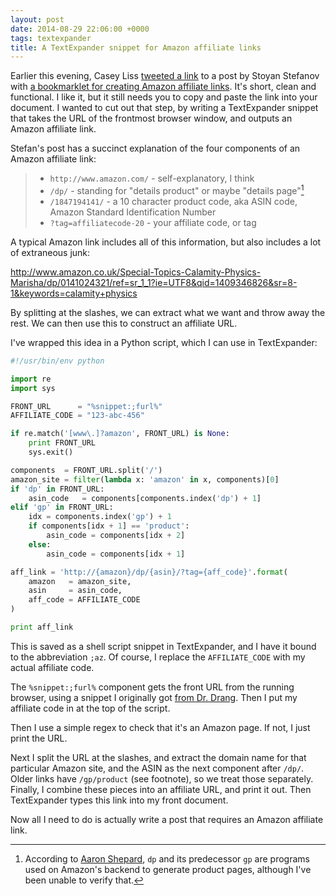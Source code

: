 ```yaml
---
layout: post
date: 2014-08-29 22:06:00 +0000
tags: textexpander
title: A TextExpander snippet for Amazon affiliate links
---
```


Earlier this evening, Casey Liss [tweeted a link][tweet] to a post by
Stoyan Stefanov with [a bookmarklet for creating Amazon affiliate
links][book]. It's short, clean and functional. I like it, but it still
needs you to copy and paste the link into your document. I wanted to
cut out that step, by writing a TextExpander snippet that takes the URL of the frontmost browser window, and outputs an Amazon affiliate link.

Stefan's post has a succinct explanation of the four components of an
Amazon affiliate link:

> * `http://www.amazon.com/` - self-explanatory, I think
> * `/dp/` - standing for "details product" or maybe "details page"[^1]
> * `/1847194141/` - a 10 character product code, aka ASIN code, Amazon
    Standard Identification Number
> * `?tag=affiliatecode-20` - your affiliate code, or tag

A typical Amazon link includes all of this information, but also includes
a lot of extraneous junk:

<http://www.amazon.co.uk/Special-Topics-Calamity-Physics-Marisha/dp/0141024321/ref=sr_1_1?ie=UTF8&qid=1409346826&sr=8-1&keywords=calamity+physics>

By splitting at the slashes, we can extract what we want and throw away
the rest. We can then use this to construct an affiliate URL.

I've wrapped this idea in a Python script, which I can use in TextExpander:

```python
#!/usr/bin/env python

import re
import sys

FRONT_URL      = "%snippet:;furl%"
AFFILIATE_CODE = "123-abc-456"

if re.match('[www\.]?amazon', FRONT_URL) is None:
    print FRONT_URL
    sys.exit()

components  = FRONT_URL.split('/')
amazon_site = filter(lambda x: 'amazon' in x, components)[0]
if 'dp' in FRONT_URL:
    asin_code   = components[components.index('dp') + 1]
elif 'gp' in FRONT_URL:
    idx = components.index('gp') + 1
    if components[idx + 1] == 'product':
        asin_code = components[idx + 2]
    else:
        asin_code = components[idx + 1]

aff_link = 'http://{amazon}/dp/{asin}/?tag={aff_code}'.format(
    amazon   = amazon_site,
    asin     = asin_code,
    aff_code = AFFILIATE_CODE
)

print aff_link
```

This is saved as a shell script snippet in TextExpander, and I have it
bound to the abbreviation `;az`. Of course, I replace the `AFFILIATE_CODE` with my actual affiliate code.

The `%snippet:;furl%` component gets the front URL from the running
browser, using a snippet I originally got [from Dr. Drang][drang]. Then
I put my affiliate code in at the top of the script.

Then I use a simple regex to check that it's an Amazon page. If not, I
just print the URL.

Next I split the URL at the slashes, and extract the domain name for
that particular Amazon site, and the ASIN as the next component after `/dp/`.
Older links have `/gp/product` (see footnote), so we treat those separately.
Finally, I combine these pieces into an affiliate URL, and print it out.
Then TextExpander types this link into my front document.

Now all I need to do is actually write a post that requires an Amazon
affiliate link.

[^1]: According to [Aaron Shepard][aaron], `dp` and its predecessor `gp`
are programs used on Amazon's backend to generate product pages, although
I've been unable to verify that.

[tweet]: https://twitter.com/caseyliss/status/505456285173968896
[book]:  http://www.phpied.com/short-amazon-affiliate-links-a-bookmarklet/
[aaron]: http://www.newselfpublishing.com/AmazonLinking.html
[drang]: https://leancrew.com/all-this/2009/07/safari-tab-urls-via-textexpander/
